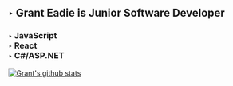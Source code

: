 ## ‣ Grant Eadie is Junior Software Developer <br> 
### ‣ JavaScript <br> ‣ React <br> ‣ C#/ASP.NET

[![Grant's github stats](https://github-readme-stats.vercel.app/api?username=granteadie)](https://github.com/anuraghazra/github-readme-stats)
